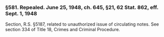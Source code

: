 ### §581. Repealed. June 25, 1948, ch. 645, §21, 62 Stat. 862, eff. Sept. 1, 1948 ###

Section, R.S. §5187, related to unauthorized issue of circulating notes. See section 334 of Title 18, Crimes and Criminal Procedure.